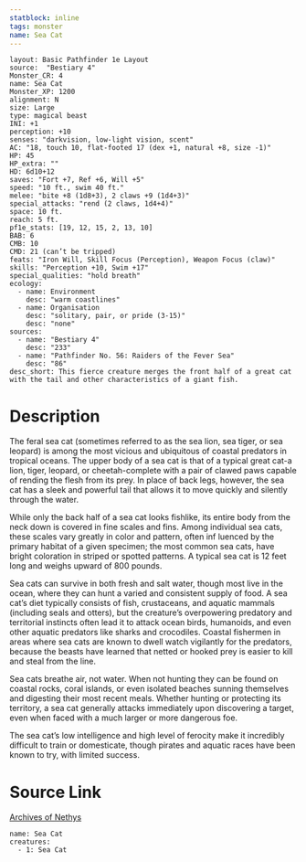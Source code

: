 ```yaml
---
statblock: inline
tags: monster
name: Sea Cat
---
```

```statblock
layout: Basic Pathfinder 1e Layout
source:  "Bestiary 4"
Monster_CR: 4
name: Sea Cat
Monster_XP: 1200
alignment: N
size: Large
type: magical beast
INI: +1
perception: +10
senses: "darkvision, low-light vision, scent"
AC: "18, touch 10, flat-footed 17 (dex +1, natural +8, size -1)"
HP: 45
HP_extra: ""
HD: 6d10+12
saves: "Fort +7, Ref +6, Will +5"
speed: "10 ft., swim 40 ft."
melee: "bite +8 (1d8+3), 2 claws +9 (1d4+3)"
special_attacks: "rend (2 claws, 1d4+4)"
space: 10 ft.
reach: 5 ft.
pf1e_stats: [19, 12, 15, 2, 13, 10]
BAB: 6
CMB: 10
CMD: 21 (can’t be tripped)
feats: "Iron Will, Skill Focus (Perception), Weapon Focus (claw)"
skills: "Perception +10, Swim +17"
special_qualities: "hold breath"
ecology:
  - name: Environment
    desc: "warm coastlines"
  - name: Organisation
    desc: "solitary, pair, or pride (3-15)"
    desc: "none"
sources:
  - name: "Bestiary 4"
    desc: "233"
  - name: "Pathfinder No. 56: Raiders of the Fever Sea"
    desc: "86"
desc_short: This fierce creature merges the front half of a great cat with the tail and other characteristics of a giant fish.
```
# Description
The feral sea cat (sometimes referred to as the sea lion, sea tiger, or sea leopard) is among the most vicious and ubiquitous of coastal predators in tropical oceans. The upper body of a sea cat is that of a typical great cat-a lion, tiger, leopard, or cheetah-complete with a pair of clawed paws capable of rending the flesh from its prey. In place of back legs, however, the sea cat has a sleek and powerful tail that allows it to move quickly and silently through the water.

While only the back half of a sea cat looks fishlike, its entire body from the neck down is covered in fine scales and fins. Among individual sea cats, these scales vary greatly in color and pattern, often inf luenced by the primary habitat of a given specimen; the most common sea cats, have bright coloration in striped or spotted patterns. A typical sea cat is 12 feet long and weighs upward of 800 pounds.

Sea cats can survive in both fresh and salt water, though most live in the ocean, where they can hunt a varied and consistent supply of food. A sea cat’s diet typically consists of fish, crustaceans, and aquatic mammals (including seals and otters), but the creature’s overpowering predatory and territorial instincts often lead it to attack ocean birds, humanoids, and even other aquatic predators like sharks and crocodiles. Coastal fishermen in areas where sea cats are known to dwell watch vigilantly for the predators, because the beasts have learned that netted or hooked prey is easier to kill and steal from the line.

Sea cats breathe air, not water. When not hunting they can be found on coastal rocks, coral islands, or even isolated beaches sunning themselves and digesting their most recent meals. Whether hunting or protecting its territory, a sea cat generally attacks immediately upon discovering a target, even when faced with a much larger or more dangerous foe.

The sea cat’s low intelligence and high level of ferocity make it incredibly difficult to train or domesticate, though pirates and aquatic races have been known to try, with limited success.
# Source Link
[Archives of Nethys](https://aonprd.com/MonsterDisplay.aspx?ItemName=Sea%20Cat)
```encounter-table
name: Sea Cat
creatures:
  - 1: Sea Cat
```
